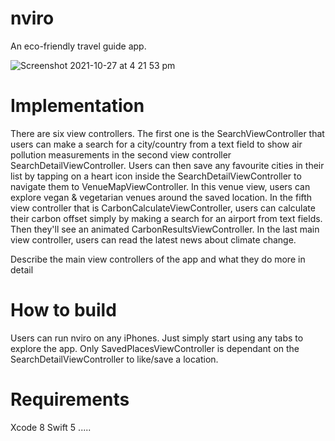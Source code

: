 # nviro
An eco-friendly travel guide app.

![Screenshot 2021-10-27 at 4 21 53 pm](https://user-images.githubusercontent.com/78941775/139097124-5627e51b-2b0e-4a39-a20e-6d2b7eb91609.png)


# Implementation

There are six view controllers. The first one is the SearchViewController that users can make a search for a city/country from a text field to show air pollution measurements in the second view controller SearchDetailViewController. Users can then save any favourite cities in their list by tapping on a heart icon inside the SearchDetailViewController to navigate them to VenueMapViewController. In this venue view, users can explore vegan & vegetarian venues around the saved location. In the fifth view controller that is CarbonCalculateViewController, users can calculate their carbon offset simply by making a search for an airport from text fields. Then they'll see an animated CarbonResultsViewController. In the last main view controller, users can read the latest news about climate change.

Describe the main view controllers of the app and what they do more in detail

# How to build

Users can run nviro on any iPhones. Just simply start using any tabs to explore the app. Only SavedPlacesViewController is dependant on the SearchDetailViewController to like/save a location.

# Requirements

Xcode 8
Swift 5
.....
